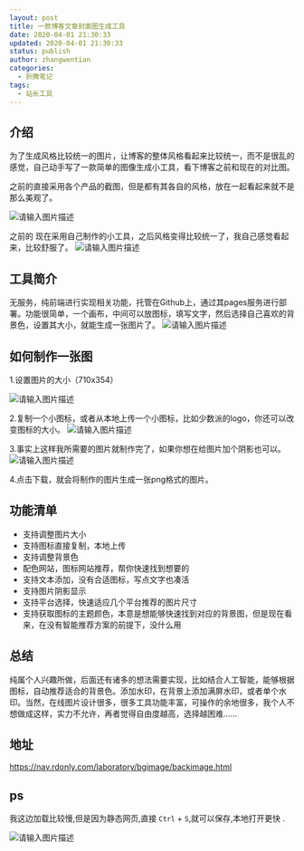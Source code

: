 ```yaml
---
layout: post
title: 一款博客文章封面图生成工具
date: 2020-04-01 21:30:33
updated: 2020-04-01 21:30:33
status: publish
author: zhangwentian
categories: 
  - 折腾笔记
tags: 
  - 站长工具
---
```



介绍
--

为了生成风格比较统一的图片，让博客的整体风格看起来比较统一，而不是很乱的感觉，自己动手写了一款简单的图像生成小工具，看下博客之前和现在的对比图。

之前的直接采用各个产品的截图，但是都有其各自的风格，放在一起看起来就不是那么美观了。

![请输入图片描述][1]

之前的
现在采用自己制作的小工具，之后风格变得比较统一了，我自己感觉看起来，比较舒服了。
![请输入图片描述][2]

工具简介
----

无服务，纯前端进行实现相关功能，托管在Github上，通过其pages服务进行部署。功能很简单，一个画布，中间可以放图标，填写文字，然后选择自己喜欢的背景色，设置其大小，就能生成一张图片了。
![请输入图片描述][3]

如何制作一张图
-------

1.设置图片的大小（710x354）

![请输入图片描述][4]

2.复制一个小图标，或者从本地上传一个小图标，比如少数派的logo，你还可以改变图标的大小。
![请输入图片描述][5]

3.事实上这样我所需要的图片就制作完了，如果你想在给图片加个阴影也可以。
![请输入图片描述][6]

4.点击下载，就会将制作的图片生成一张png格式的图片。

功能清单
----

-   支持调整图片大小
-   支持图标直接复制，本地上传
-   支持调整背景色
-   配色网站，图标网站推荐，帮你快速找到想要的
-   支持文本添加，没有合适图标，写点文字也凑活
-   支持图片阴影显示
-   支持平台选择，快速适应几个平台推荐的图片尺寸
-   支持获取图标的主题颜色，本意是想能够快速找到对应的背景图，但是现在看来，在没有智能推荐方案的前提下，没什么用

总结
--

纯属个人兴趣所做，后面还有诸多的想法需要实现，比如结合人工智能，能够根据图标，自动推荐适合的背景色。添加水印，在背景上添加满屏水印，或者单个水印。当然，在线图片设计很多，很多工具功能丰富，可操作的余地很多，我个人不想做成这样，实力不允许，再者觉得自由度越高，选择越困难......

地址
--

<https://nav.rdonly.com/laboratory/bgimage/backimage.html>

ps
--

我这边加载比较慢,但是因为静态网页,直接 `Ctrl` + `S`,就可以保存,本地打开更快 .

![请输入图片描述][7]


  [1]: https://www.nbmao.com/wp-content/uploads/2020/04/9ee2a-LWhMlqjj.png
  [2]: https://www.nbmao.com/wp-content/uploads/2020/04/b0a51-8sHsr8S5.png
  [3]: https://www.nbmao.com/wp-content/uploads/2020/04/b62ef-D6eoDkRE.png
  [4]: https://www.nbmao.com/wp-content/uploads/2020/04/9b27e-Ahc1cNPb.png
  [5]: https://www.nbmao.com/wp-content/uploads/2020/04/c2d99-J9bP2RGG.png
  [6]: https://www.nbmao.com/wp-content/uploads/2020/04/29914-6Ztfc28X.png
  [7]: https://www.nbmao.com/wp-content/uploads/2020/04/84b03-yo9Qrlzc.png